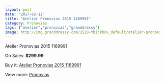 ```yaml
---
layout: post
date: '2017-02-12'
title: "Atelier Pronovias 2015 1169991"
category: Pronovias
tags: ["atelier","pronovias","granddressy"]
image: http://img.granddressy.com/1520-thickbox_default/atelier-pronovias-2015-1169991.jpg
---
```

Atelier Pronovias 2015 1169991

On Sales: **$299.99**
<a href="https://www.granddressy.com/en/pronovias/1196-atelier-pronovias-2015-1169991.html"><amp-img layout="responsive" width="600" height="600" src="//img.granddressy.com/1520-thickbox_default/atelier-pronovias-2015-1169991.jpg" alt="Atelier Pronovias 2015 1169991 0" /></a>

Buy it: [Atelier Pronovias 2015 1169991](https://www.granddressy.com/en/pronovias/1196-atelier-pronovias-2015-1169991.html "Atelier Pronovias 2015 1169991")

View more: [Pronovias](https://www.granddressy.com/en/63-pronovias "Pronovias")